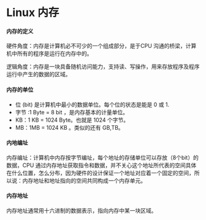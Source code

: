 # Linux 内存

#### 内存的定义

硬件角度：内存是计算机必不可少的一个组成部分，是于CPU 沟通的桥梁，计算机中所有的程序是运行在内存中的。

逻辑角度：内存是一块具备随机访问能力，支持读、写操作，用来存放程序及程序运行中产生的数据的区域。

#### 内存的单位

* 位 (bit) 是计算机中最小的数据单位。每个位的状态是能是 0 或 1.
* 字节 :1 Byte = 8 bit ，是内存基本的计量单位。
* KB：1 KB = 1024 Byte。也就是 1024 个字节。
* MB：1MB = 1024 KB 。类似的还有 GB,TB。

#### 内地编址

内存编址：计算机中内存按字节编址，每个地址的存储单位可以存放（8个bit）的数据，CPU 通过内存地址获取指令和数据，并不关心这个地址所代表的空间具体在什么位置，怎么分布，因为硬件的设计保证一个地址对应着一个固定的空间，所以说：内存地址和地址指向的空间共同构成一个内存单元。

#### 内存地址

内存地址通常用十六进制的数据表示，指向内存中某一块区域。
